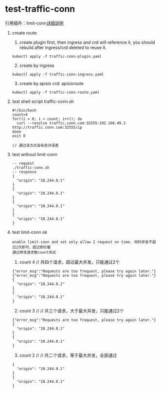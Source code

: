 # test-traffic-conn
引用插件：limit-conn[详细说明](https://apisix.apache.org/docs/apisix/plugins/limit-conn/)

1. create route
	1. create plugin first, then ingress and crd will reference it, you should rebuild after ingress/crd deleted to reuse it.
	```
	kubectl apply -f traffic-conn-plugin.yaml
	```
	2. create by ingress
	```
	kubectl apply -f traffic-conn-ingress.yaml
	```
	3. create by apisix crd: apisixroute
	```
	kubectl apply -f traffic-conn-route.yaml
	```
2. test shell script
	traffic-conn.sh
	```
	#!/bin/bash
	count=4
	for((i = 0; i < count; i++)); do
	  curl --resolve traffic.conn.com:32555:192.168.49.2 http://traffic.conn.com:32555/ip
	done
	exit 0
	```
	```
	// 通过该方式会有些许误差
	```
2. test without limit-conn
	
	```
	-- request
	./traffic-conn.sh
	-- response
	{
	  "origin": "10.244.0.1"
	}
	{
	  "origin": "10.244.0.1"
	}
	{
	  "origin": "10.244.0.1"
	}
	{
	  "origin": "10.244.0.1"
	}

	```
3. test limit-conn ok
	```
	enable limit-conn and set only allow 2 request on time. 同时并发不超过2次即可，超过即拦截
	通过修改请求数count测试
	```
	1. count 4 // 共四个请求，超过最大并发，只能通过2个
	```
	{"error_msg":"Requests are too frequest, please try again later."}
	{"error_msg":"Requests are too frequest, please try again later."}
	{
	  "origin": "10.244.0.1"
	}
	{
	  "origin": "10.244.0.1"
	}
	```
	2. count 3 // // 共三个请求，大于最大并发，只能通过2个
	```
	{"error_msg":"Requests are too frequest, please try again later."}
	{
	  "origin": "10.244.0.1"
	}
	{
	  "origin": "10.244.0.1"
	}
	```
	3. count 2 // // 共二个请求，等于最大并发，全部通过
	```
	{
	  "origin": "10.244.0.1"
	}
	{
	  "origin": "10.244.0.1"
	}
	```
	
